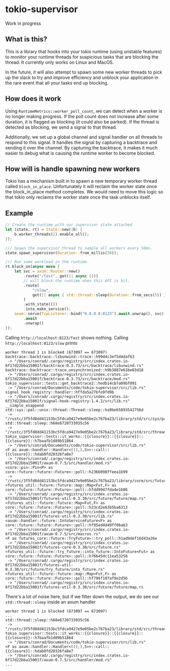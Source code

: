 # tokio-supervisor

Work in progress

## What is this?

This is a library that hooks into your tokio runtime (using unstable features) to monitor your runtime
threads for suspicious tasks that are blocking the thread. It currently only works on Linux and MacOS.

In the future, it will also attempt to spawn some new worker threads to pick up the slack to try
and improve efficiency and unblock your application in the rare event that all your tasks end up blocking.

## How does it work

Using `RuntimeMetrics::worker_poll_count`, we can detect when a worker is no longer making progress. If the poll
count does not increase after some duration, it is flagged as blocking (it could also be parked). If the thread
is detected as blocking, we send a signal to that thread.

Additionally, we set up a global channel and signal handler on all threads to respond to this signal.
It handles the signal by capturing a backtrace and sending it over the channel. By capturing the backtrace,
it makes it much easier to debug what is causing the runtime worker to become blocked.

## How will is handle spawning new workers

Tokio has a mechanism built in to spawn a new temporary worker thread called `block_in_place`. Unfortunately
it will reclaim the worker state once the block_in_place method completes. We would need to move this logic
so that tokio only reclaims the worker state once the task unblocks itself.

## Example

```rust
// Create the runtime with our supervisor state attached
let (state, rt) = State::new(|b| {
    b.worker_threads(2).enable_all();
});

/// Spawn the supervisor thread to sample all workers every 50ms.
state.spawn_supervisor(Duration::from_millis(50));

/// Run some workload in the runtime.
rt.block_on(async move {
    let svc = axum::Router::new()
        .route("/fast", get(|| async {}))
        // will block the runtime when this API is hit.
        .route(
            "/slow",
            get(|| async { std::thread::sleep(Duration::from_secs(5)) }),
        )
        .with_state(())
        .into_make_service();
    axum::serve(TcpListener::bind("0.0.0.0:8123").await.unwrap(), svc)
        .await
        .unwrap()
});
```

Calling `http://localhost:8123/fast` shows nothing. Calling `http://localhost:8123/slow` prints

```
worker thread 1 is blocked (673097 == 673097)
backtrace::backtrace::libunwind::trace::h99d4c3ef5d4daf63
 -> "/Users/conrad/.cargo/registry/src/index.crates.io-6f17d22bba15001f/backtrace-0.3.73/src/backtrace/libunwind.rs"
backtrace::backtrace::trace_unsynchronized::h9b3887e61be83d18
 -> "/Users/conrad/.cargo/registry/src/index.crates.io-6f17d22bba15001f/backtrace-0.3.73/src/backtrace/mod.rs"
tokio_supervisor::tests::get_backtrace2::hedb14cb7a09bf091
 -> "/Users/conrad/Documents/code/tokio-supervisor/src/lib.rs"
signal_hook_registry::handler::hffda5a27bfe9fd9b
 -> "/Users/conrad/.cargo/registry/src/index.crates.io-6f17d22bba15001f/signal-hook-registry-1.4.2/src/lib.rs"
__simple_esappend
std::sys::pal::unix::thread::Thread::sleep::ha9be65893542756d
 -> "/rustc/3f5fd8dd41153bc5fdca9427e9e05be2c767ba23/library/std/src/sys/pal/unix/thread.rs"
std::thread::sleep::h68e6720733935c56
 -> "/rustc/3f5fd8dd41153bc5fdca9427e9e05be2c767ba23/library/std/src/thread/mod.rs"
tokio_supervisor::tests::it_works::{{closure}}::{{closure}}::{{closure}}::h7baafb1d89b51864
 -> "/Users/conrad/Documents/code/tokio-supervisor/src/lib.rs"
<F as axum::handler::Handler<((),),S>>::call::{{closure}}::hdab8fd20326fa8e7
 -> "/Users/conrad/.cargo/registry/src/index.crates.io-6f17d22bba15001f/axum-0.7.5/src/handler/mod.rs"
<core::pin::Pin<P> as core::future::future::Future>::poll::h236b098ffeea1b99
 -> "/rustc/3f5fd8dd41153bc5fdca9427e9e05be2c767ba23/library/core/src/future/future.rs"
<futures_util::future::future::map::Map<Fut,F> as core::future::future::Future>::poll::hfdd9947fda4e1606
 -> "/Users/conrad/.cargo/registry/src/index.crates.io-6f17d22bba15001f/futures-util-0.3.30/src/future/future/map.rs"
<futures_util::future::future::Map<Fut,F> as core::future::future::Future>::poll::h23cd2e63b5ba6313
 -> "/Users/conrad/.cargo/registry/src/index.crates.io-6f17d22bba15001f/futures-util-0.3.30/src/lib.rs"
<axum::handler::future::IntoServiceFuture<F> as core::future::future::Future>::poll::hf95ed4d49ff0ba63
 -> "/Users/conrad/.cargo/registry/src/index.crates.io-6f17d22bba15001f/axum-0.7.5/src/macros.rs"
<F as futures_core::future::TryFuture>::try_poll::h1ad9def16d43a26e
 -> "/Users/conrad/.cargo/registry/src/index.crates.io-6f17d22bba15001f/futures-core-0.3.30/src/future.rs"
<futures_util::future::try_future::into_future::IntoFuture<Fut> as core::future::future::Future>::poll::h76645dc11ea53258
 -> "/Users/conrad/.cargo/registry/src/index.crates.io-6f17d22bba15001f/futures-util-0.3.30/src/future/try_future/into_future.rs"
<futures_util::future::future::map::Map<Fut,F> as core::future::future::Future>::poll::hf796f107af9e2d56
 -> "/Users/conrad/.cargo/registry/src/index.crates.io-6f17d22bba15001f/futures-util-0.3.30/src/future/future/map.rs
```

There's a lot of noise here, but if we filter down the output, we do see our `std::thread::sleep` inside an axum handler

```
worker thread 1 is blocked (673097 == 673097)
...
std::thread::sleep::h68e6720733935c56
 -> "/rustc/3f5fd8dd41153bc5fdca9427e9e05be2c767ba23/library/std/src/thread/mod.rs"
tokio_supervisor::tests::it_works::{{closure}}::{{closure}}::{{closure}}::h7baafb1d89b51864
 -> "/Users/conrad/Documents/code/tokio-supervisor/src/lib.rs"
<F as axum::handler::Handler<((),),S>>::call::{{closure}}::hdab8fd20326fa8e7
 -> "/Users/conrad/.cargo/registry/src/index.crates.io-6f17d22bba15001f/axum-0.7.5/src/handler/mod.rs"
...
```
